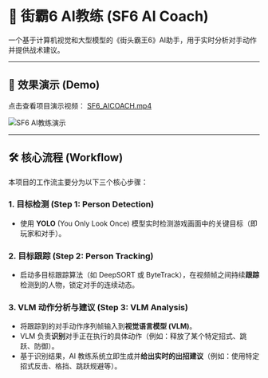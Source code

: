 # 🥊 街霸6 AI教练 (SF6 AI Coach)

一个基于计算机视觉和大型模型的《街头霸王6》AI助手，用于实时分析对手动作并提供战术建议。

---

## 🚀 效果演示 (Demo)

点击查看项目演示视频：
[SF6_AICOACH.mp4](SF6_AICOACH.mp4)

![SF6 AI教练演示](SF6_AICOACH.gif)


---

## 🛠️ 核心流程 (Workflow)

本项目的工作流主要分为以下三个核心步骤：

### 1. 目标检测 (Step 1: Person Detection)
* 使用 **YOLO** (You Only Look Once) 模型实时检测游戏画面中的关键目标（即玩家和对手）。

### 2. 目标跟踪 (Step 2: Person Tracking)
* 启动多目标跟踪算法（如 DeepSORT 或 ByteTrack），在视频帧之间持续**跟踪**检测到的人物，锁定对手的连续动态。

### 3. VLM 动作分析与建议 (Step 3: VLM Analysis)
* 将跟踪到的对手动作序列帧输入到**视觉语言模型 (VLM)**。
* VLM 负责**识别**对手正在执行的具体动作（例如：释放了某个特定招式、跳跃、防御）。
* 基于识别结果，AI 教练系统立即生成并**给出实时的出招建议**（例如：使用特定招式反击、格挡、跳跃规避等）。
